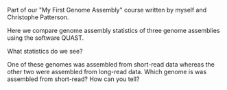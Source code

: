 Part of our "My First Genome Assembly" course written by myself and Christophe Patterson. 

Here we compare genome assembly statistics of three genome assemblies using the software QUAST.

What statistics do we see? 

One of these genomes was assembled from short-read data whereas the other two were assembled from long-read data. Which genome is was assembled from short-read? How can you tell?
